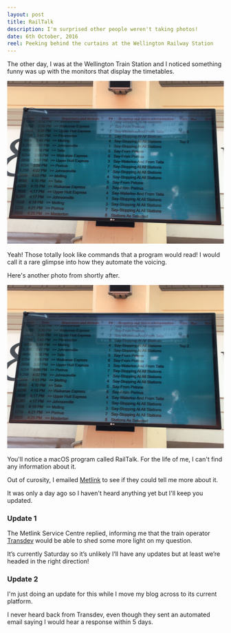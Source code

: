 ```yaml
---
layout: post
title: RailTalk
description: I'm surprised other people weren't taking photos!
date: 6th October, 2016
reel: Peeking behind the curtains at the Wellington Railway Station
---
```


The other day, I was at the Wellington Train Station and I noticed something funny was up with the monitors that display the timetables.

[![The Metlink schedule of upcoming automated announcements][1]][1]

[1]: /img/railtalk/announcements.jpg
[2]: /img/railtalk/announcements.jpg (Click to see the full size image!)

Yeah! Those totally look like commands that a program would read! I would call it a rare glimpse into how they automate the voicing.

Here's another photo from shortly after.

[![A photo of the RailTalk application name][2]][2]

[2]: /img/railtalk/railtalk.jpg

You'll notice a macOS program called RailTalk. For the life of me, I can't find any information about it.

Out of curosity, I emailed [Metlink](http://metlink.org.nz) to see if they could tell me more about it.

It was only a day ago so I haven't heard anything yet but I'll keep you updated.

### Update 1

The Metlink Service Centre replied, informing me that the train operator [Transdev](http://transdevwellington.co.nz) would be able to shed some more light on my question.

It’s currently Saturday so it’s unlikely I’ll have any updates but at least we’re headed in the right direction!

### Update 2

I'm just doing an update for this while I move my blog across to its current platform.

I never heard back from Transdev, even though they sent an automated email saying I would hear a response within 5 days.
